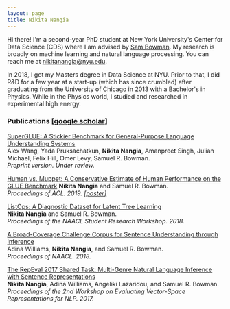 ```yaml
---
layout: page
title: Nikita Nangia 
---
```


[//]: # "Hi there! I'm a first-year PhD student at New York University where I am advised by [Sam Bowman](https://www.nyu.edu/projects/bowman/). I am a member of the [Machine Learning for Language Lab (ML<sup>2</sup>)](https://wp.nyu.edu/ml2/). You can reach me at <nikitanangia@nyu.edu>."

Hi there! I'm a second-year PhD student at New York University's Center for Data Science (CDS) where I am advised by [Sam Bowman](https://www.nyu.edu/projects/bowman/). My research is broadly on machine learning and natural language processing. You can reach me at <nikitanangia@nyu.edu>.

In 2018, I got my Masters degree in Data Science at NYU. Prior to that, I did R&D for a few year at a start-up (which has since crumbled) after graduating from the University of Chicago in 2013 with a Bachelor's in Physics. While in the Physics world, I studied and researched in experimental high energy.

### Publications [[google scholar](https://scholar.google.com/citations?user=DoXtjzcAAAAJ&hl=en&oi=ao)]
[SuperGLUE: A Stickier Benchmark for General-Purpose Language Understanding Systems](https://arxiv.org/pdf/1905.00537.pdf)  
Alex Wang, Yada Pruksachatkun, <strong>Nikita Nangia</strong>, Amanpreet Singh, Julian Michael, Felix Hill, Omer Levy, Samuel R. Bowman.  
_Preprint version. Under review._

[Human vs. Muppet: A Conservative Estimate of Human Performance on the GLUE Benchmark](https://www.aclweb.org/anthology/P19-1449) 
<strong>Nikita Nangia</strong> and Samuel R. Bowman.  
_Proceedings of ACL. 2019. [[poster]](https://woollysocks.github.io/assets/HumanvMuppet_ACL2019.png)_

[ListOps: A Diagnostic Dataset for Latent Tree Learning](https://aclweb.org/anthology/N18-4013)  
<strong>Nikita Nangia</strong> and Samuel R. Bowman.  
_Proceedings of the NAACL Student Research Workshop. 2018._  

[A Broad-Coverage Challenge Corpus for Sentence Understanding through Inference](https://aclweb.org/anthology/N18-1101)  
Adina Williams, <strong>Nikita Nangia</strong>, and Samuel R. Bowman.    
_Proceedings of NAACL. 2018._

[The RepEval 2017 Shared Task: Multi-Genre Natural Language Inference with Sentence Representations](https://aclweb.org/anthology/W17-5301)  
<strong>Nikita Nangia</strong>, Adina Williams, Angeliki Lazaridou, and Samuel R. Bowman.  
_Proceedings of the 2nd Workshop on Evaluating Vector-Space Representations for NLP. 2017._
